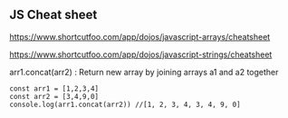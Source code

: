## JS Cheat sheet

https://www.shortcutfoo.com/app/dojos/javascript-arrays/cheatsheet

https://www.shortcutfoo.com/app/dojos/javascript-strings/cheatsheet

arr1.concat(arr2) : Return new array by joining arrays a1 and a2 together

```
const arr1 = [1,2,3,4]
const arr2 = [3,4,9,0]
console.log(arr1.concat(arr2)) //[1, 2, 3, 4, 3, 4, 9, 0]
```
